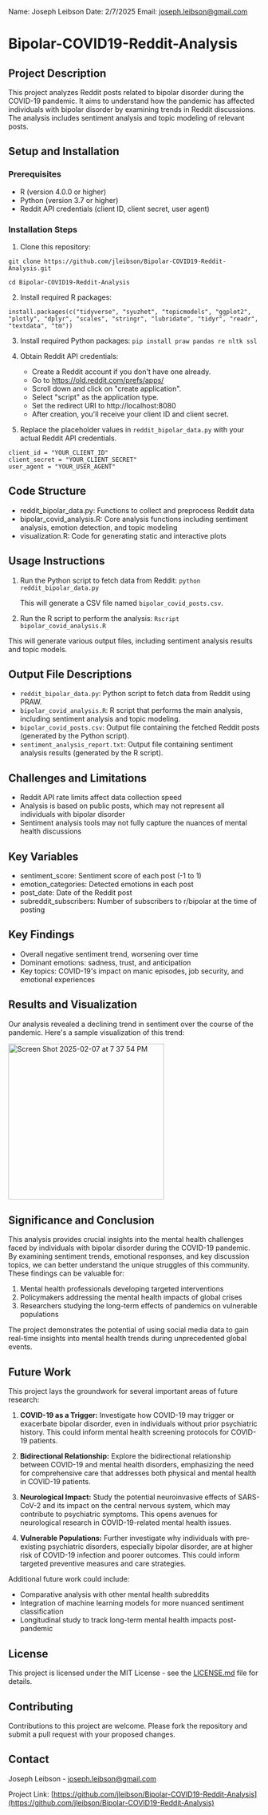 Name: Joseph Leibson
Date: 2/7/2025
Email: joseph.leibson@gmail.com

# Bipolar-COVID19-Reddit-Analysis

## Project Description

This project analyzes Reddit posts related to bipolar disorder during the COVID-19 pandemic. It aims to understand how the pandemic has affected individuals with bipolar disorder by examining trends in Reddit discussions. The analysis includes sentiment analysis and topic modeling of relevant posts.

## Setup and Installation

### Prerequisites

- R (version 4.0.0 or higher)
- Python (version 3.7 or higher)
- Reddit API credentials (client ID, client secret, user agent)

### Installation Steps

1. Clone this repository:

  `git clone https://github.com/jleibson/Bipolar-COVID19-Reddit-Analysis.git`

  `cd Bipolar-COVID19-Reddit-Analysis`

2. Install required R packages: 

`install.packages(c("tidyverse", "syuzhet", "topicmodels", "ggplot2", "plotly", "dplyr", "scales", "stringr", "lubridate", "tidyr", "readr", "textdata", "tm"))`

3. Install required Python packages:  `pip install praw pandas re nltk ssl`

4. Obtain Reddit API credentials:
    - Create a Reddit account if you don't have one already.
    - Go to https://old.reddit.com/prefs/apps/
    - Scroll down and click on "create application".
    - Select "script" as the application type.
    - Set the redirect URI to http://localhost:8080
    - After creation, you'll receive your client ID and client secret.

5. Replace the placeholder values in `reddit_bipolar_data.py` with your actual Reddit API credentials.

  ```
  client_id = "YOUR_CLIENT_ID"
  client_secret = "YOUR_CLIENT_SECRET"
  user_agent = "YOUR_USER_AGENT"
  ```
## Code Structure
- reddit_bipolar_data.py: Functions to collect and preprocess Reddit data
- bipolar_covid_analysis.R: Core analysis functions including sentiment analysis, emotion detection, and topic modeling
- visualization.R: Code for generating static and interactive plots

## Usage Instructions

1. Run the Python script to fetch data from Reddit: `python reddit_bipolar_data.py`

   This will generate a CSV file named `bipolar_covid_posts.csv`.

2. Run the R script to perform the analysis: `Rscript bipolar_covid_analysis.R`

This will generate various output files, including sentiment analysis results and topic models.

## Output File Descriptions

- `reddit_bipolar_data.py`: Python script to fetch data from Reddit using PRAW.
- `bipolar_covid_analysis.R`: R script that performs the main analysis, including sentiment analysis and topic modeling.
- `bipolar_covid_posts.csv`: Output file containing the fetched Reddit posts (generated by the Python script).
- `sentiment_analysis_report.txt`: Output file containing sentiment analysis results (generated by the R script).

## Challenges and Limitations
- Reddit API rate limits affect data collection speed
- Analysis is based on public posts, which may not represent all individuals with bipolar disorder
- Sentiment analysis tools may not fully capture the nuances of mental health discussions

## Key Variables
- sentiment_score: Sentiment score of each post (-1 to 1)
- emotion_categories: Detected emotions in each post
- post_date: Date of the Reddit post
- subreddit_subscribers: Number of subscribers to r/bipolar at the time of posting

## Key Findings
- Overall negative sentiment trend, worsening over time
- Dominant emotions: sadness, trust, and anticipation
- Key topics: COVID-19's impact on manic episodes, job security, and emotional experiences

## Results and Visualization
Our analysis revealed a declining trend in sentiment over the course of the pandemic. Here's a sample visualization of this trend:

<img width="312" alt="Screen Shot 2025-02-07 at 7 37 54 PM" src="https://github.com/user-attachments/assets/cabd7cb6-f55d-4d61-8ff6-3639b41f9d27" />



## Significance and Conclusion
This analysis provides crucial insights into the mental health challenges faced by individuals with bipolar disorder during the COVID-19 pandemic. By examining sentiment trends, emotional responses, and key discussion topics, we can better understand the unique struggles of this community. These findings can be valuable for:

1. Mental health professionals developing targeted interventions
2. Policymakers addressing the mental health impacts of global crises
3. Researchers studying the long-term effects of pandemics on vulnerable populations

The project demonstrates the potential of using social media data to gain real-time insights into mental health trends during unprecedented global events.

## Future Work
This project lays the groundwork for several important areas of future research:

1. **COVID-19 as a Trigger:** Investigate how COVID-19 may trigger or exacerbate bipolar disorder, even in individuals without prior psychiatric history. This could inform mental health screening protocols for COVID-19 patients.

2. **Bidirectional Relationship:** Explore the bidirectional relationship between COVID-19 and mental health disorders, emphasizing the need for comprehensive care that addresses both physical and mental health in COVID-19 patients.

3. **Neurological Impact:** Study the potential neuroinvasive effects of SARS-CoV-2 and its impact on the central nervous system, which may contribute to psychiatric symptoms. This opens avenues for neurological research in COVID-19-related mental health issues.

4. **Vulnerable Populations:** Further investigate why individuals with pre-existing psychiatric disorders, especially bipolar disorder, are at higher risk of COVID-19 infection and poorer outcomes. This could inform targeted preventive measures and care strategies.

Additional future work could include:
- Comparative analysis with other mental health subreddits
- Integration of machine learning models for more nuanced sentiment classification
- Longitudinal study to track long-term mental health impacts post-pandemic

## License

This project is licensed under the MIT License - see the [LICENSE.md](LICENSE.md) file for details.

## Contributing

Contributions to this project are welcome. Please fork the repository and submit a pull request with your proposed changes.

## Contact
Joseph Leibson - joseph.leibson@gmail.com

Project Link: [https://github.com/jleibson/Bipolar-COVID19-Reddit-Analysis](https://github.com/jleibson/Bipolar-COVID19-Reddit-Analysis)
